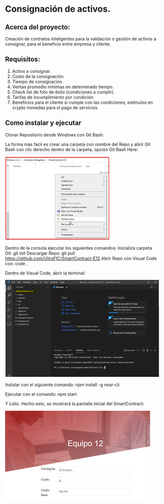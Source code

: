 # Consignación de activos.

## Acerca del proyecto:

Creación de contratos inteligentes para la validación o gestión de activos a consignar, para el beneficio entre empresa y cliente.

## Requisitos:

1. Activo a consignar.
2. Costo de la consignación.
3. Tiempo de consignación.
4. Ventas promedio mínimas en determinado tiempo.
5. Check list de foto de éxito (condiciones a cumplir).
6. Tarifas de incumplimiento por condición.
7. Beneficios para el cliente si cumple con las condiciones, estímulos en crypto monedas para el pago de servicios.

## Como instalar y ejecutar
Clonar Repositorio desde Windows con Git Bash:

La forma mas facil es crear una carpeta con nombre del Repo y abrir Git Bash con clic derecho dentro de la carpeta, opción Git Bash Here:

![Screenshot](GitBAshHere.png)

Dentro de la consola ejecutar los siguientes comandos:
Inicializa carpeta Git:
git init
Descargar Repo:
git pull  https://github.com/UltraFIC/SmartContract-E12
Abrir Repo con Visual Code con:
code .

Dentro de Visual Code, abrir la terminal: 

![Screenshot](SmartContractE12_Code.png)


Instalar con el siguiente comando:
npm install -g near-cli

Ejecutar con el comando:
npm start

Y Listo. Hecho esto, se mostrará la pantalla inicial del SmartContract:

![Screenshot](InicioEquipo12.png)

